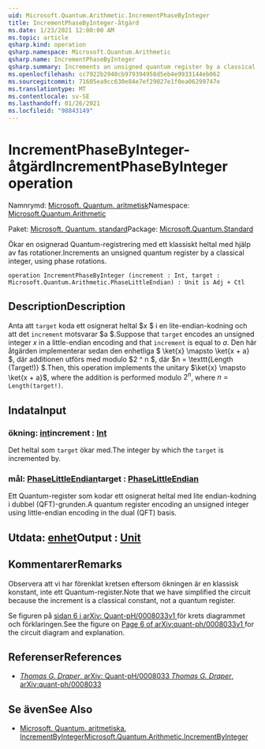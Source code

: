 ```yaml
---
uid: Microsoft.Quantum.Arithmetic.IncrementPhaseByInteger
title: IncrementPhaseByInteger-åtgärd
ms.date: 1/23/2021 12:00:00 AM
ms.topic: article
qsharp.kind: operation
qsharp.namespace: Microsoft.Quantum.Arithmetic
qsharp.name: IncrementPhaseByInteger
qsharp.summary: Increments an unsigned quantum register by a classical integer, using phase rotations.
ms.openlocfilehash: cc7922b2940cb979394958d5eb4e9933144eb062
ms.sourcegitcommit: 71605ea9cc630e84e7ef29027e1f0ea06299747e
ms.translationtype: MT
ms.contentlocale: sv-SE
ms.lasthandoff: 01/26/2021
ms.locfileid: "98843149"
---
```

# <a name="incrementphasebyinteger-operation"></a><span data-ttu-id="80271-102">IncrementPhaseByInteger-åtgärd</span><span class="sxs-lookup"><span data-stu-id="80271-102">IncrementPhaseByInteger operation</span></span>

<span data-ttu-id="80271-103">Namnrymd: [Microsoft. Quantum. aritmetisk](xref:Microsoft.Quantum.Arithmetic)</span><span class="sxs-lookup"><span data-stu-id="80271-103">Namespace: [Microsoft.Quantum.Arithmetic](xref:Microsoft.Quantum.Arithmetic)</span></span>

<span data-ttu-id="80271-104">Paket: [Microsoft. Quantum. standard](https://nuget.org/packages/Microsoft.Quantum.Standard)</span><span class="sxs-lookup"><span data-stu-id="80271-104">Package: [Microsoft.Quantum.Standard](https://nuget.org/packages/Microsoft.Quantum.Standard)</span></span>


<span data-ttu-id="80271-105">Ökar en osignerad Quantum-registrering med ett klassiskt heltal med hjälp av fas rotationer.</span><span class="sxs-lookup"><span data-stu-id="80271-105">Increments an unsigned quantum register by a classical integer, using phase rotations.</span></span>

```qsharp
operation IncrementPhaseByInteger (increment : Int, target : Microsoft.Quantum.Arithmetic.PhaseLittleEndian) : Unit is Adj + Ctl
```


## <a name="description"></a><span data-ttu-id="80271-106">Description</span><span class="sxs-lookup"><span data-stu-id="80271-106">Description</span></span>

<span data-ttu-id="80271-107">Anta att `target` koda ett osignerat heltal $x $ i en lite-endian-kodning och att det `increment` motsvarar $a $.</span><span class="sxs-lookup"><span data-stu-id="80271-107">Suppose that `target` encodes an unsigned integer $x$ in a little-endian encoding and that `increment` is equal to $a$.</span></span>
<span data-ttu-id="80271-108">Den här åtgärden implementerar sedan den enhetliga $ \ket{x} \mapsto \ket{x + a} $, där additionen utförs med modulo $2 ^ n $, där $n = \texttt{Length (Target!)} $.</span><span class="sxs-lookup"><span data-stu-id="80271-108">Then, this operation implements the unitary $\ket{x} \mapsto \ket{x + a}$, where the addition is performed modulo $2^n$, where $n = \texttt{Length(target!)}$.</span></span>

## <a name="input"></a><span data-ttu-id="80271-109">Indata</span><span class="sxs-lookup"><span data-stu-id="80271-109">Input</span></span>

### <a name="increment--int"></a><span data-ttu-id="80271-110">ökning: [int](xref:microsoft.quantum.lang-ref.int)</span><span class="sxs-lookup"><span data-stu-id="80271-110">increment : [Int](xref:microsoft.quantum.lang-ref.int)</span></span>

<span data-ttu-id="80271-111">Det heltal som `target` ökar med.</span><span class="sxs-lookup"><span data-stu-id="80271-111">The integer by which the `target` is incremented by.</span></span>


### <a name="target--phaselittleendian"></a><span data-ttu-id="80271-112">mål: [PhaseLittleEndian](xref:Microsoft.Quantum.Arithmetic.PhaseLittleEndian)</span><span class="sxs-lookup"><span data-stu-id="80271-112">target : [PhaseLittleEndian](xref:Microsoft.Quantum.Arithmetic.PhaseLittleEndian)</span></span>

<span data-ttu-id="80271-113">Ett Quantum-register som kodar ett osignerat heltal med lite endian-kodning i dubbel (QFT)-grunden.</span><span class="sxs-lookup"><span data-stu-id="80271-113">A quantum register encoding an unsigned integer using little-endian encoding in the dual (QFT) basis.</span></span>



## <a name="output--unit"></a><span data-ttu-id="80271-114">Utdata: [enhet](xref:microsoft.quantum.lang-ref.unit)</span><span class="sxs-lookup"><span data-stu-id="80271-114">Output : [Unit](xref:microsoft.quantum.lang-ref.unit)</span></span>



## <a name="remarks"></a><span data-ttu-id="80271-115">Kommentarer</span><span class="sxs-lookup"><span data-stu-id="80271-115">Remarks</span></span>

<span data-ttu-id="80271-116">Observera att vi har förenklat kretsen eftersom ökningen är en klassisk konstant, inte ett Quantum-register.</span><span class="sxs-lookup"><span data-stu-id="80271-116">Note that we have simplified the circuit because the increment is a classical constant, not a quantum register.</span></span>

<span data-ttu-id="80271-117">Se figuren på [ sidan 6 i arXiv: Quant-pH/0008033v1 ](https://arxiv.org/pdf/quant-ph/0008033.pdf#page=6) för krets diagrammet och förklaringen.</span><span class="sxs-lookup"><span data-stu-id="80271-117">See the figure on [ Page 6 of arXiv:quant-ph/0008033v1 ](https://arxiv.org/pdf/quant-ph/0008033.pdf#page=6) for the circuit diagram and explanation.</span></span>

## <a name="references"></a><span data-ttu-id="80271-118">Referenser</span><span class="sxs-lookup"><span data-stu-id="80271-118">References</span></span>

- [<span data-ttu-id="80271-119">*Thomas G. Draper*, arXiv: Quant-pH/0008033</span><span class="sxs-lookup"><span data-stu-id="80271-119"> *Thomas G. Draper*, arXiv:quant-ph/0008033</span></span>](https://arxiv.org/pdf/quant-ph/0008033v1.pdf)

## <a name="see-also"></a><span data-ttu-id="80271-120">Se även</span><span class="sxs-lookup"><span data-stu-id="80271-120">See Also</span></span>

- [<span data-ttu-id="80271-121">Microsoft. Quantum. aritmetiska. IncrementByInteger</span><span class="sxs-lookup"><span data-stu-id="80271-121">Microsoft.Quantum.Arithmetic.IncrementByInteger</span></span>](xref:Microsoft.Quantum.Arithmetic.IncrementByInteger)